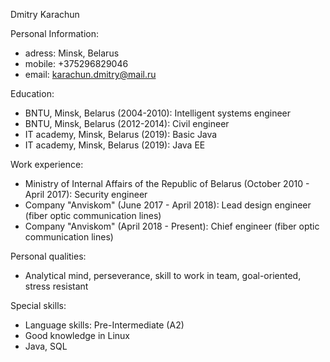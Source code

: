 Dmitry Karachun


Personal Information:

- adress: Minsk, Belarus
- mobile: +375296829046
- email: karachun.dmitry@mail.ru


Education:

- BNTU, Minsk, Belarus (2004-2010): Intelligent systems engineer
- BNTU, Minsk, Belarus (2012-2014): Civil engineer
- IT academy, Minsk, Belarus (2019): Basic Java
- IT academy, Minsk, Belarus (2019): Java EE


Work experience:

- Ministry of Internal Affairs of the Republic of Belarus (October 2010 - April 2017): Security engineer
- Company "Anviskom" (June 2017 - April 2018): Lead design engineer (fiber optic communication lines)
- Company "Anviskom" (April 2018 - Present): Chief engineer (fiber optic communication lines)

Personal qualities:

- Analytical mind, perseverance, skill to work in team, goal-oriented, stress resistant

Special skills:

- Language skills: Pre-Intermediate (A2)
- Good knowledge in Linux
- Java, SQL
